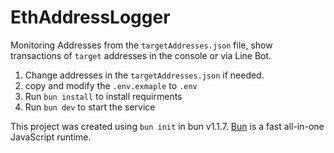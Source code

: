 # EthAddressLogger

Monitoring Addresses from the `targetAddresses.json` file, show transactions of `target` addresses in the console or via Line Bot.

1. Change addresses in the `targetAddresses.json` if needed.
2. copy and modify the `.env.exmaple` to `.env`
3. Run `bun install` to install requirments
4. Run `bun dev` to start the service

This project was created using `bun init` in bun v1.1.7. [Bun](https://bun.sh) is a fast all-in-one JavaScript runtime.

